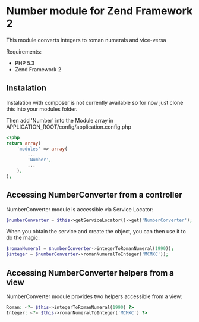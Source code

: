 # Number module for Zend Framework 2

This module converts integers to roman numerals and vice-versa

Requirements:

- PHP 5.3
- Zend Framework 2

## Instalation

Instalation with composer is not currently available so for now just clone this into your modules folder.

Then add 'Number' into the Module array in APPLICATION_ROOT/config/application.config.php

```php
<?php
return array(
    'modules' => array(
        ...
        'Number',
        ...
    ),
);
```

## Accessing NumberConverter from a controller

NumberConverter module is accessible via Service Locator:

```php
$numberConverter = $this->getServiceLocator()->get('NumberConverter');
```

When you obtain the service and create the object, you can then use it to do the magic:

```php
$romanNumeral = $numberConverter->integerToRomanNumeral(1990));
$integer = $numberConverter->romanNumeralToInteger('MCMXC'));
```

## Accessing NumberConverter helpers from a view

NumberConverter module provides two helpers accessible from a view:

```php
Roman: <?= $this->integerToRomanNumeral(1990) ?>
Integer: <?= $this->romanNumeralToInteger('MCMXC') ?>
```

